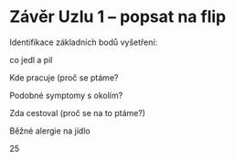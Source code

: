 # Závěr Uzlu 1 – popsat na flip
<div class="w3-large">
Identifikace základních bodů vyšetření:

co jedl a pil 

Kde pracuje (proč se ptáme? 

Podobné symptomy s okolím?

Zda cestoval (proč se na to ptáme?)

Běžné alergie na jídlo
</div>

<div class="w3-center">25</div>